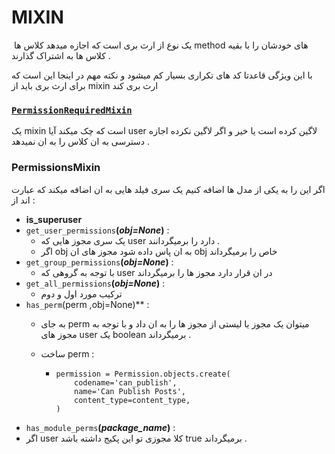 # MIXIN 

​	یک نوع از ارث بری است که اجازه میدهد کلاس ها method های خودشان را با بقیه کلاس ها به اشتراک گذارند .

با این ویژگی قاعدتا کد های تکراری بسیار کم میشود  و نکته مهم در اینجا این است که برای ارث بری باید از mixin ارث بری کند 

### [**`PermissionRequiredMixin`**](https://docs.djangoproject.com/en/dev/topics/auth/default/#the-permissionrequiredmixin-mixin)

یک mixin است که چک میکند آیا user لاگین کرده است یا خیر و اگر لاگین نکرده اجازه دسترسی به ان کلاس را به ان نمیدهد .

### **PermissionsMixin**

اگر این را به یکی از مدل ها اضافه کنیم یک سری فیلد هایی به ان اضافه میکند که عبارت اند از  : 

* **is_superuser** 
* `get_user_permissions`**(***obj=None***)** : 
  * یک سری مجوز هایی که user دارد را برمیگردانند . 
  * اگر obj به ان پاس داده شود مجوز های ان obj خاص را برمیگرداند 
* `get_group_permissions`**(***obj=None***)** :
  * با توجه به گروهی که user در ان قرار دارد مجوز ها را برمیگرداند 
* `get_all_permissions`**(***obj=None***)** : 
  * ترکیب مورد اول و دوم 
* `has_perm`(perm ,obj=None)** :
  * به جای perm میتوان یک مجوز یا لیستی از مجوز ها را به ان داد و با توجه به مجوز های user یک boolean برمیگرداند . 
  
  * ساخت perm : 
  
    * ```
      permission = Permission.objects.create(
          codename='can_publish',
          name='Can Publish Posts',
          content_type=content_type,
      )
      ```
* `has_module_perms`**(***package_name***)** :
* اگر user کلا مجوزی تو این پکیج داشته باشد true برمیگرداند . 